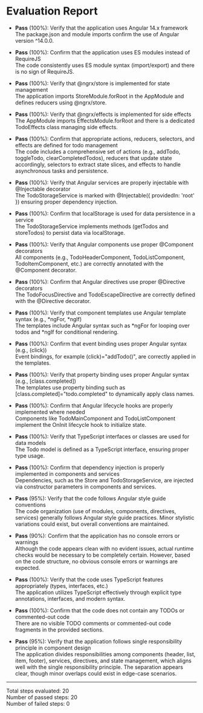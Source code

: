 # Evaluation Report

- **Pass** (100%): Verify that the application uses Angular 14.x framework  
  The package.json and module imports confirm the use of Angular version ^14.0.0.

- **Pass** (100%): Confirm that the application uses ES modules instead of RequireJS  
  The code consistently uses ES module syntax (import/export) and there is no sign of RequireJS.

- **Pass** (100%): Verify that @ngrx/store is implemented for state management  
  The application imports StoreModule.forRoot in the AppModule and defines reducers using @ngrx/store.

- **Pass** (100%): Verify that @ngrx/effects is implemented for side effects  
  The AppModule imports EffectsModule.forRoot and there is a dedicated TodoEffects class managing side effects.

- **Pass** (100%): Confirm that appropriate actions, reducers, selectors, and effects are defined for todo management  
  The code includes a comprehensive set of actions (e.g., addTodo, toggleTodo, clearCompletedTodos), reducers that update state accordingly, selectors to extract state slices, and effects to handle asynchronous tasks and persistence.

- **Pass** (100%): Verify that Angular services are properly injectable with @Injectable decorator  
  The TodoStorageService is marked with @Injectable({ providedIn: 'root' }) ensuring proper dependency injection.

- **Pass** (100%): Confirm that localStorage is used for data persistence in a service  
  The TodoStorageService implements methods (getTodos and storeTodos) to persist data via localStorage.

- **Pass** (100%): Verify that Angular components use proper @Component decorators  
  All components (e.g., TodoHeaderComponent, TodoListComponent, TodoItemComponent, etc.) are correctly annotated with the @Component decorator.

- **Pass** (100%): Confirm that Angular directives use proper @Directive decorators  
  The TodoFocusDirective and TodoEscapeDirective are correctly defined with the @Directive decorator.

- **Pass** (100%): Verify that component templates use Angular template syntax (e.g., *ngFor, *ngIf)  
  The templates include Angular syntax such as *ngFor for looping over todos and *ngIf for conditional rendering.

- **Pass** (100%): Confirm that event binding uses proper Angular syntax (e.g., (click))  
  Event bindings, for example (click)="addTodo()", are correctly applied in the templates.

- **Pass** (100%): Verify that property binding uses proper Angular syntax (e.g., [class.completed])  
  The templates use property binding such as [class.completed]="todo.completed" to dynamically apply class names.

- **Pass** (100%): Confirm that Angular lifecycle hooks are properly implemented where needed  
  Components like TodoMainComponent and TodoListComponent implement the OnInit lifecycle hook to initialize state.

- **Pass** (100%): Verify that TypeScript interfaces or classes are used for data models  
  The Todo model is defined as a TypeScript interface, ensuring proper type usage.

- **Pass** (100%): Confirm that dependency injection is properly implemented in components and services  
  Dependencies, such as the Store and TodoStorageService, are injected via constructor parameters in components and services.

- **Pass** (95%): Verify that the code follows Angular style guide conventions  
  The code organization (use of modules, components, directives, services) generally follows Angular style guide practices. Minor stylistic variations could exist, but overall conventions are maintained.

- **Pass** (90%): Confirm that the application has no console errors or warnings  
  Although the code appears clean with no evident issues, actual runtime checks would be necessary to be completely certain. However, based on the code structure, no obvious console errors or warnings are expected.

- **Pass** (100%): Verify that the code uses TypeScript features appropriately (types, interfaces, etc.)  
  The application utilizes TypeScript effectively through explicit type annotations, interfaces, and modern syntax.

- **Pass** (100%): Confirm that the code does not contain any TODOs or commented-out code  
  There are no visible TODO comments or commented-out code fragments in the provided sections.

- **Pass** (95%): Verify that the application follows single responsibility principle in component design  
  The application divides responsibilities among components (header, list, item, footer), services, directives, and state management, which aligns well with the single responsibility principle. The separation appears clear, though minor overlaps could exist in edge-case scenarios.

---

Total steps evaluated: 20  
Number of passed steps: 20  
Number of failed steps: 0